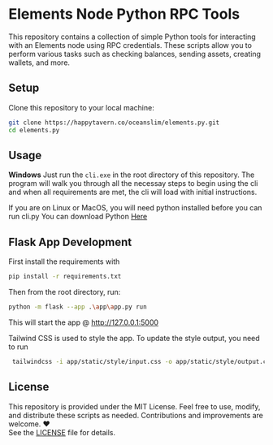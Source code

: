 # Elements Node Python RPC Tools

This repository contains a collection of simple Python tools for interacting with an Elements node using RPC credentials. These scripts allow you to perform various tasks such as checking balances, sending assets, creating wallets, and more.


## Setup

Clone this repository to your local machine:

```bash
git clone https://happytavern.co/oceanslim/elements.py.git
cd elements.py
```

## Usage

**Windows**
Just run the `cli.exe` in the root directory of this repository. The program will walk you through all the necessay steps to begin using the cli and when all requirements are met, the cli will load with initial instructions. 

If you are on Linux or MacOS, you will need python installed before you can run cli.py
You can download Python [Here](https://www.python.org/downloads/)

## Flask App Development
First install the requirements with 
```bash
pip install -r requirements.txt
```
Then from the root directory, run:
```bash
python -m flask --app .\app\app.py run
``` 
This will start the app @ http://127.0.0.1:5000


Tailwind CSS is used to style the app. To update the style output, you need to run 
```bash
 tailwindcss -i app/static/style/input.css -o app/static/style/output.css --watch
 ```

## License

This repository is provided under the MIT License. Feel free to use, modify, and distribute these scripts as needed. Contributions and improvements are welcome. ❤️    
See the [LICENSE](LICENSE) file for details.